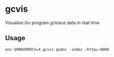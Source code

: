 gcvis
=====

Visualise Go program gctrace data in real time

Usage
-----

```
env GOMAXPROCS=4 gcvis godoc -index -http=:6060
```

